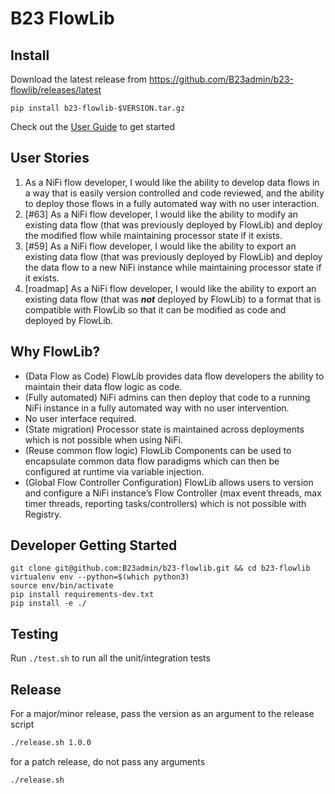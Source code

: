 # B23 FlowLib #

## Install ##

Download the latest release from https://github.com/B23admin/b23-flowlib/releases/latest

```shell
pip install b23-flowlib-$VERSION.tar.gz
```

Check out the [User Guide](./docs/FLOWLIB_USER_GUIDE.md) to get started


## User Stories ##

1. As a NiFi flow developer, I would like the ability to develop data flows in a way that is easily version controlled and code reviewed, and the ability to deploy those flows in a fully automated way with no user interaction.
2. [#63] As a NiFi flow developer, I would like the ability to modify an existing data flow (that was previously deployed by FlowLib) and deploy the modified flow while maintaining processor state if it exists.
3. [#59] As a NiFi flow developer, I would like the ability to export an existing data flow (that was previously deployed by FlowLib) and deploy the data flow to a new NiFi instance while maintaining processor state if it exists.
4. [roadmap] As a NiFi flow developer, I would like the ability to export an existing data flow (that was *__not__* deployed by FlowLib) to a format that is compatible with FlowLib so that it can be modified as code and deployed by FlowLib.


## Why FlowLib? ##

- (Data Flow as Code) FlowLib provides data flow developers the ability to maintain their data flow logic as code.
- (Fully automated) NiFi admins can then deploy that code to a running NiFi instance in a fully automated way with no user intervention.
- No user interface required.
- (State migration) Processor state is maintained across deployments which is not possible when using NiFi.
- (Reuse common flow logic) FlowLib Components can be used to encapsulate common data flow paradigms which can then be configured at runtime via variable injection.
- (Global Flow Controller Configuration) FlowLib allows users to version and configure a NiFi instance’s Flow Controller (max event threads, max timer threads, reporting tasks/controllers) which is not possible with Registry.


## Developer Getting Started ##

```shell
git clone git@github.com:B23admin/b23-flowlib.git && cd b23-flowlib
virtualenv env --python=$(which python3)
source env/bin/activate
pip install requirements-dev.txt
pip install -e ./
```


## Testing ##

Run `./test.sh` to run all the unit/integration tests


## Release ##

For a major/minor release, pass the version as an argument to the release script

```bash
./release.sh 1.0.0
```

for a patch release, do not pass any arguments

```bash
./release.sh
```
